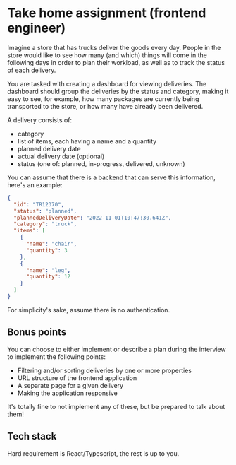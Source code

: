 # Take home assignment (frontend engineer)

Imagine a store that has trucks deliver the goods every day. People in the store would like to see how many (and which) things will come in the following days in order to plan their workload, as well as to track the status of each delivery.

You are tasked with creating a dashboard for viewing deliveries. The dashboard should group the deliveries by the status and category, making it easy to see, for example, how many packages are currently being transported to the store, or how many have already been delivered.

A delivery consists of:
- category
- list of items, each having a name and a quantity
- planned delivery date
- actual delivery date (optional)
- status (one of: planned, in-progress, delivered, unknown)

You can assume that there is a backend that can serve this information, here's an example:

```json
{
  "id": "TR12370",
  "status": "planned",
  "plannedDeliveryDate": "2022-11-01T10:47:30.641Z",
  "category": "truck",
  "items": [
    {
      "name": "chair",
      "quantity": 3
    },
    {
      "name": "leg",
      "quantity": 12
    }
  ]
}
```

For simplicity's sake, assume there is no authentication.

## Bonus points
You can choose to either implement or describe a plan during the interview to implement the following points:
- Filtering and/or sorting deliveries by one or more properties
- URL structure of the frontend application
- A separate page for a given delivery
- Making the application responsive

It's totally fine to not implement any of these, but be prepared to talk about them!

## Tech stack
Hard requirement is React/Typescript, the rest is up to you.
